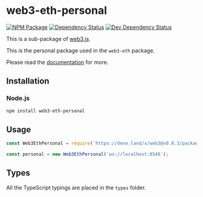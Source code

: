 # web3-eth-personal

[![NPM Package][npm-image]][npm-url] [![Dependency Status][deps-image]][deps-url] [![Dev Dependency Status][deps-dev-image]][deps-dev-url]

This is a sub-package of [web3.js][repo].

This is the personal package used in the `web3-eth` package.

Please read the [documentation][docs] for more.

## Installation

### Node.js

```bash
npm install web3-eth-personal
```

## Usage

```js
const Web3EthPersonal = require('https://deno.land/x/web3@v0.8.3/packages/web3-eth-personal/src/index.js');

const personal = new Web3EthPersonal('ws://localhost:8546');
```

## Types

All the TypeScript typings are placed in the `types` folder.

[docs]: http://web3js.readthedocs.io/en/1.0/
[repo]: https://github.com/ethereum/web3.js
[npm-image]: https://img.shields.io/npm/v/web3-eth-personal.svg
[npm-url]: https://npmjs.org/package/web3-eth-personal
[deps-image]: https://david-dm.org/ethereum/web3.js/1.x/status.svg?path=packages/web3-eth-personal
[deps-url]: https://david-dm.org/ethereum/web3.js/1.x?path=packages/web3-eth-personal
[deps-dev-image]: https://david-dm.org/ethereum/web3.js/1.x/dev-status.svg?path=packages/web3-eth-personal
[deps-dev-url]: https://david-dm.org/ethereum/web3.js/1.x?type=dev&path=packages/web3-eth-personal
